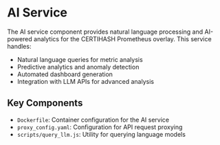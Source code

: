 # AI Service

The AI service component provides natural language processing and AI-powered analytics for the CERTIHASH Prometheus overlay. This service handles:

- Natural language queries for metric analysis
- Predictive analytics and anomaly detection
- Automated dashboard generation
- Integration with LLM APIs for advanced analysis

## Key Components

- `Dockerfile`: Container configuration for the AI service
- `proxy_config.yaml`: Configuration for API request proxying
- `scripts/query_llm.js`: Utility for querying language models